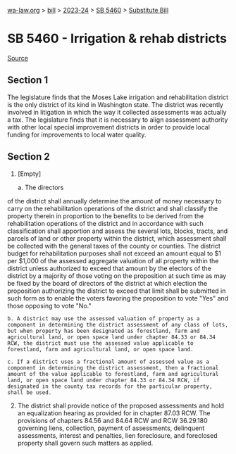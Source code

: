 [wa-law.org](/) > [bill](/bill/) > [2023-24](/bill/2023-24/) > [SB 5460](/bill/2023-24/sb/5460/) > [Substitute Bill](/bill/2023-24/sb/5460/S/)

# SB 5460 - Irrigation & rehab districts

[Source](http://lawfilesext.leg.wa.gov/biennium/2023-24/Pdf/Bills/Senate%20Bills/5460-S.pdf)

## Section 1
The legislature finds that the Moses Lake irrigation and rehabilitation district is the only district of its kind in Washington state. The district was recently involved in litigation in which the way it collected assessments was actually a tax. The legislature finds that it is necessary to align assessment authority with other local special improvement districts in order to provide local funding for improvements to local water quality.

## Section 2
1. [Empty]

    a. The directors

of the district shall annually determine the amount of money necessary to carry on the rehabilitation operations of the district and shall classify the property therein in proportion to the benefits to be derived from the rehabilitation operations of the district and in accordance with such classification shall apportion and assess the several lots, blocks, tracts, and parcels of land or other property within the district, which assessment shall be collected with the general taxes of the county or counties. The district budget for rehabilitation purposes shall not exceed an amount equal to $1 per $1,000 of the assessed aggregate valuation of all property within the district unless authorized to exceed that amount by the electors of the district by a majority of those voting on the proposition at such time as may be fixed by the board of directors of the district at which election the proposition authorizing the district to exceed that limit shall be submitted in such form as to enable the voters favoring the proposition to vote "Yes" and those opposing to vote "No."

    b. A district may use the assessed valuation of property as a component in determining the district assessment of any class of lots, but when property has been designated as forestland, farm and agricultural land, or open space land under chapter 84.33 or 84.34 RCW, the district must use the assessed value applicable to forestland, farm and agricultural land, or open space land.

    c. If a district uses a fractional amount of assessed value as a component in determining the district assessment, then a fractional amount of the value applicable to forestland, farm and agricultural land, or open space land under chapter 84.33 or 84.34 RCW, if designated in the county tax records for the particular property, shall be used.

2. The district shall provide notice of the proposed assessments and hold an equalization hearing as provided for in chapter 87.03 RCW. The provisions of chapters 84.56 and 84.64 RCW and RCW 36.29.180 governing liens, collection, payment of assessments, delinquent assessments, interest and penalties, lien foreclosure, and foreclosed property shall govern such matters as applied.
